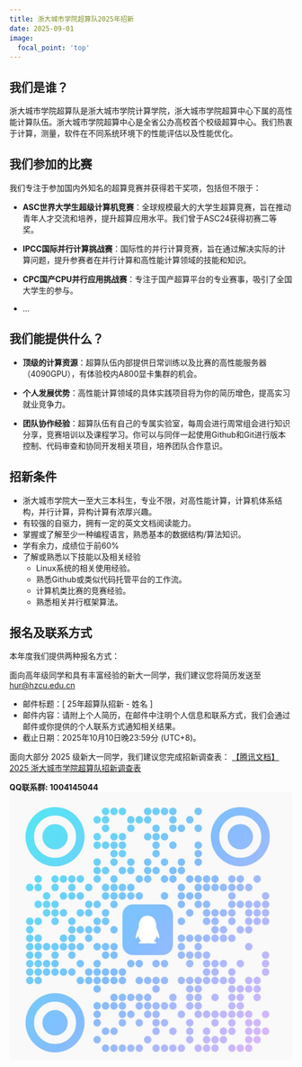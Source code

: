 ```yaml
---
title: 浙大城市学院超算队2025年招新
date: 2025-09-01
image:
  focal_point: 'top'
---
```


## 我们是谁？
浙大城市学院超算队是浙大城市学院计算学院，浙大城市学院超算中心下属的高性能计算队伍。浙大城市学院超算中心是全省公办高校首个校级超算中心。我们热衷于计算，测量，软件在不同系统环境下的性能评估以及性能优化。


## 我们参加的比赛

我们专注于参加国内外知名的超算竞赛并获得若干奖项，包括但不限于：

- **ASC世界大学生超级计算机竞赛**：全球规模最大的大学生超算竞赛，旨在推动青年人才交流和培养，提升超算应用水平。我们曾于ASC24获得初赛二等奖。

- **IPCC国际并行计算挑战赛**：国际性的并行计算竞赛，旨在通过解决实际的计算问题，提升参赛者在并行计算和高性能计算领域的技能和知识。

- **CPC国产CPU并行应用挑战赛**：专注于国产超算平台的专业赛事，吸引了全国大学生的参与。

- ...

## 我们能提供什么？

- **顶级的计算资源**：超算队伍内部提供日常训练以及比赛的高性能服务器（4090GPU），有体验校内A800显卡集群的机会。
  
- **个人发展优势**：高性能计算领域的具体实践项目将为你的简历增色，提高实习就业竞争力。

- **团队协作经验**：超算队伍有自己的专属实验室，每周会进行周常组会进行知识分享，竞赛培训以及课程学习。你可以与同伴一起使用Github和Git进行版本控制、代码审查和协同开发相关项目，培养团队合作意识。


## 招新条件

* 浙大城市学院大一至大三本科生，专业不限，对高性能计算，计算机体系结构，并行计算，异构计算有浓厚兴趣。
* 有较强的自驱力，拥有一定的英文文档阅读能力。
* 掌握或了解至少一种编程语言，熟悉基本的数据结构/算法知识。
* 学有余力，成绩位于前60%
* 了解或熟悉以下技能以及相关经验
  * Linux系统的相关使用经验。
  * 熟悉Github或类似代码托管平台的工作流。
  * 计算机类比赛的竞赛经验。
  * 熟悉相关并行框架算法。

## 报名及联系方式
本年度我们提供两种报名方式：

面向高年级同学和具有丰富经验的新大一同学，我们建议您将简历发送至 hur@hzcu.edu.cn

* 邮件标题：[ 25年超算队招新 - 姓名 ] 
* 邮件内容：请附上个人简历，在邮件中注明个人信息和联系方式，我们会通过邮件或你提供的个人联系方式通知相关结果。
* 截止日期：2025年10月10日晚23:59分 (UTC+8)。

面向大部分 2025 级新大一同学，我们建议您完成招新调查表：
[【腾讯文档】2025 浙大城市学院超算队招新调查表](https://docs.qq.com/form/page/DT0ZDR0hTQkFHRE5O)

**QQ联系群:  1004145044**
![QQ QR Code](qq.png "QQ QR Code")